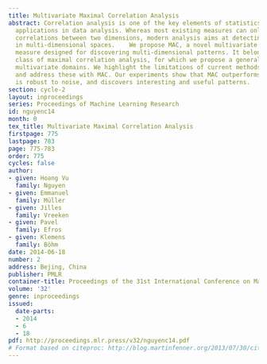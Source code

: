 ```yaml
---
title: Multivariate Maximal Correlation Analysis
abstract: Correlation analysis is one of the key elements of statistics, and has various
  applications in data analysis. Whereas most existing measures can only detect pairwise
  correlations between two dimensions, modern analysis aims at detecting correlations
  in multi-dimensional spaces.    We propose MAC, a novel multivariate correlation
  measure designed for discovering multi-dimensional patterns. It belongs to the powerful
  class of maximal correlation analysis, for which we propose a generalization to
  multivariate domains. We highlight the limitations of current methods in this class,
  and address these with MAC. Our experiments show that MAC outperforms existing solutions,
  is robust to noise, and discovers interesting and useful patterns.
section: cycle-2
layout: inproceedings
series: Proceedings of Machine Learning Research
id: nguyenc14
month: 0
tex_title: Multivariate Maximal Correlation Analysis
firstpage: 775
lastpage: 783
page: 775-783
order: 775
cycles: false
author:
- given: Hoang Vu
  family: Nguyen
- given: Emmanuel
  family: Müller
- given: Jilles
  family: Vreeken
- given: Pavel
  family: Efros
- given: Klemens
  family: Böhm
date: 2014-06-18
number: 2
address: Bejing, China
publisher: PMLR
container-title: Proceedings of the 31st International Conference on Machine Learning
volume: '32'
genre: inproceedings
issued:
  date-parts:
  - 2014
  - 6
  - 18
pdf: http://proceedings.mlr.press/v32/nguyenc14.pdf
# Format based on citeproc: http://blog.martinfenner.org/2013/07/30/citeproc-yaml-for-bibliographies/
---
```

